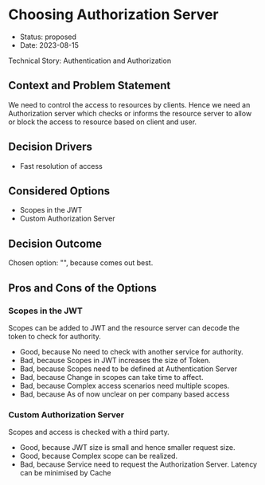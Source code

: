 # Choosing Authorization Server

* Status: proposed
* Date: 2023-08-15

Technical Story: Authentication and Authorization

## Context and Problem Statement

We need to control the access to resources by clients. Hence we need an Authorization server which checks or informs the resource server to allow or block the access to resource based on client and user.

## Decision Drivers

* Fast resolution of access

## Considered Options

* Scopes in the JWT
* Custom Authorization Server

## Decision Outcome

Chosen option: "", because comes out best.

## Pros and Cons of the Options

### Scopes in the JWT

Scopes can be added to JWT and the resource server can decode the token to check for authority.

* Good, because No need to check with another service for authority.
* Bad, because Scopes in JWT increases the size of Token.
* Bad, because Scopes need to be defined at Authentication Server
* Bad, because Change in scopes can take time to affect.
* Bad, because Complex access scenarios need multiple scopes.
* Bad, because As of now unclear on per company based access

### Custom Authorization Server

Scopes and access is checked with a third party.

* Good, because JWT size is small and hence smaller request size.
* Good, because Complex scope can be realized.
* Bad, because Service need to request the Authorization Server. Latency can be minimised by Cache
